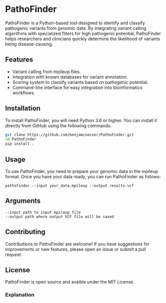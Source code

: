 # PathoFinder

PathoFinder is a Python-based tool designed to identify and classify pathogenic variants from genomic data. By integrating variant calling algorithms with specialized filters for high pathogenic potential, PathoFinder helps researchers and clinicians quickly determine the likelihood of variants being disease-causing.

## Features

- Variant calling from mpileup files.
- Integration with known databases for variant annotation.
- Scoring system to classify variants based on pathogenic potential.
- Command-line interface for easy integration into bioinformatics workflows.

## Installation

To install PathoFinder, you will need Python 3.6 or higher. You can install it directly from GitHub using the following commands:

```bash
git clone https://github.com/benjaminesser/PathoFinder.git
cd PathoFinder
pip install .
```
## Usage

To use PathoFinder, you need to prepare your genomic data in the mpileup format. Once you have your data ready, you can run PathoFinder as follows:
```
pathofinder --input your_data.mpileup --output results.vcf
```
## Arguments
```
--input path to input mpileup file
--output path where output VCF file will be saved
```
## Contributing

Contributions to PathoFinder are welcome! If you have suggestions for improvements or new features, please open an issue or submit a pull request.

## License

PathoFinder is open source and avaible under the MIT License.

### Explanation
